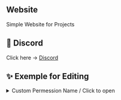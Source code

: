 ## Website
Simple Website for Projects

## 💬 Discord
Click here -> [Discord](https://discord.gg/AWndKMeg)

## ✨ Exemple for Editing
<details>
  <summary>Custom Permession Name / Click to open</summary>

```html
<body>
    <header>
      <h1>Projects from [Your Name]</h1>
      <p>Welcome Website from [Your Name]. Here you can find information about previous projects.</p>
    </header>
    <main>
      <section>
        <h2>Projekt 1</h2>
        <p>Description of project 1</p>
        <img src="images/image1.jpg" alt="Projekt 1">
        <button onclick="window.location.href='https://google.com'">GitHub Link</button>
      </section>
      <section>
        <h2>Project 2</h2>
        <p>Description of project 2</p>
        <img src="images/image2.jpg" alt="Projekt 2">
        <button onclick="window.location.href='https://google.com'">GitHub Link</button>
      </section>
      <section>
        <h2>Project 3</h2>
        <p>Description of project 3</p>
        <img src="images/image3.jpg" alt="Projekt 3">
        <button onclick="window.location.href='https://google.com'">GitHub Link</button>
      </section>
    </main>
    <footer>
      <ul>
        <li><a onclick="window.location.href='https://google.com'">Contact</a></li>
      </ul>
      <p>&copy;[Your Name], 2023. All rights reserved.</p>
    </footer>
  </body>
...
```
</details>
